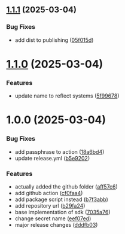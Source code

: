 ## [1.1.1](https://github.com/Una-Ecom/plugin-sdk/compare/v1.1.0...v1.1.1) (2025-03-04)


### Bug Fixes

* add dist to publishing ([05f015d](https://github.com/Una-Ecom/plugin-sdk/commit/05f015d1e852d93fd34ffb030ecf518bb59b2be2))

# [1.1.0](https://github.com/Una-Ecom/plugin-sdk/compare/v1.0.0...v1.1.0) (2025-03-04)


### Features

* update name to reflect systems ([5f99678](https://github.com/Una-Ecom/plugin-sdk/commit/5f99678c87977f2dcac588531d4ece66dd0e30ba))

# 1.0.0 (2025-03-04)


### Bug Fixes

* add passphrase to action ([18a6bd4](https://github.com/Una-Ecom/plugin-sdk/commit/18a6bd46e07cb59002a1f0d8c7e56865e3d768f1))
* update release.yml ([b5e9202](https://github.com/Una-Ecom/plugin-sdk/commit/b5e9202043be1883fefb645ed2ce4111d55c5233))


### Features

* actually added the github folder ([aff57c6](https://github.com/Una-Ecom/plugin-sdk/commit/aff57c67382359aadbe5cf98b2ad68655a23e79e))
* add github action ([cf0faa4](https://github.com/Una-Ecom/plugin-sdk/commit/cf0faa4aa4aef99c785c47a7c48e00dbc5899681))
* add package script instead ([b7f3abb](https://github.com/Una-Ecom/plugin-sdk/commit/b7f3abb8944cd49432b659b9a17fc23e4116b4ed))
* add repository url ([b29fa24](https://github.com/Una-Ecom/plugin-sdk/commit/b29fa2415250022e8896a29a69506acbb2e2528d))
* base implementation of sdk ([7035a76](https://github.com/Una-Ecom/plugin-sdk/commit/7035a7612067835dcd4ba1c008b2bab4a039d73b))
* change secret name ([eef07ed](https://github.com/Una-Ecom/plugin-sdk/commit/eef07ed0fad171b37b935644291810fecb28e133))
* major release changes ([dddfb03](https://github.com/Una-Ecom/plugin-sdk/commit/dddfb03506fbbe1f3c44a1cf9159e930cd3af50a))
